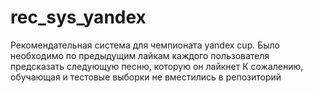 # rec_sys_yandex
Рекомендательная система для чемпионата yandex cup. Было необходимо по предыдущим лайкам каждого пользователя предсказать следующую песню, которую он лайкнет
К сожалению, обучающая и тестовые выборки не вместились в репозиторий
